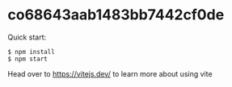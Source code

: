 # co68643aab1483bb7442cf0de

Quick start:

```
$ npm install
$ npm start
````

Head over to https://vitejs.dev/ to learn more about using vite
